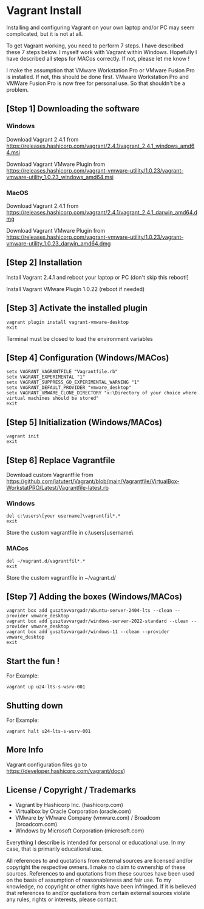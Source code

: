 # Vagrant Install

Installing and configuring Vagrant on your own laptop and/or PC may seem complicated, but it is not at all. 

To get Vagrant working, you need to perform 7 steps. I have described these 7 steps below. 
I myself work with Vagrant within Windows. Hopefully I have described all steps for MACos correctly. If not, please let me know ! 

I make the assumption that VMware Workstation Pro or VMware Fusion Pro is installed. If not, this should be done first. 
VMware Workstation Pro and VMWare Fusion Pro is now free for personal use. So that shouldn't be a problem. 

## [Step 1] Downloading the software

### Windows 

Download Vagrant 2.4.1 from https://releases.hashicorp.com/vagrant/2.4.1/vagrant_2.4.1_windows_amd64.msi

Download Vagrant VMware Plugin from https://releases.hashicorp.com/vagrant-vmware-utility/1.0.23/vagrant-vmware-utility_1.0.23_windows_amd64.msi

### MacOS

Download Vagrant 2.4.1 from https://releases.hashicorp.com/vagrant/2.4.1/vagrant_2.4.1_darwin_amd64.dmg

Download Vagrant VMware Plugin from https://releases.hashicorp.com/vagrant-vmware-utility/1.0.23/vagrant-vmware-utility_1.0.23_darwin_amd64.dmg

## [Step 2] Installation

Install Vagrant 2.4.1 and reboot your laptop or PC (don't skip this reboot!] 

Install Vagrant VMware Plugin 1.0.22 (reboot if needed) 

## [Step 3] Activate the installed plugin

```shell
vagrant plugin install vagrant-vmware-desktop
exit
```
Terminal must be closed to load the environment variables

## [Step 4] Configuration (Windows/MACos)

```shell
setx VAGRANT_VAGRANTFILE "Vagrantfile.rb"
setx VAGRANT_EXPERIMENTAL "1"
setx VAGRANT_SUPPRESS_GO_EXPERIMENTAL_WARNING "1"
setx VAGRANT_DEFAULT_PROVIDER "vmware_desktop"
setx VAGRANT_VMWARE_CLONE_DIRECTORY "x:\Directory of your choice where virtual machines should be stored"
exit
```

## [Step 5] Initialization (Windows/MACos)

```shell
vagrant init
exit
```

## [Step 6] Replace Vagrantfile

Download custom Vagrantfile from https://github.com/jatutert/Vagrant/blob/main/Vagrantfile/VirtualBox-WorkstatPRO/Latest/Vagrantfile-latest.rb

### Windows 

```shell
del c:\users\[your username]\vagrantfil*.*
exit
```
Store the custom vagrantfile in c:\users\[username\

### MACos

```shell
del ~/vagrant.d/vagrantfil*.*
exit
```
Store the custom vagrantfile in ~/vagrant.d/

## [Step 7] Adding the boxes (Windows/MACos)

```shell
vagrant box add gusztavvargadr/ubuntu-server-2404-lts --clean --provider vmware_desktop
vagrant box add gusztavvargadr/windows-server-2022-standard --clean --provider vmware_desktop
vagrant box add gusztavvargadr/windows-11 --clean --provider vmware_desktop
exit
```

## Start the fun !

For Example: 

```shell
vagrant up u24-lts-s-wsrv-001
```

## Shutting down

For Example: 

```shell
vagrant halt u24-lts-s-wsrv-001
```

## More Info

Vagrant configuration files go to https://developer.hashicorp.com/vagrant/docs) 

## License / Copyright / Trademarks 
- Vagrant by Hashicorp Inc. (hashicorp.com) 
- Virtualbox by Oracle Corporation (oracle.com) 
- VMware by VMware Company (vmware.com) / Broadcom (broadcom.com) 
- Windows by Microsoft Corporation (microsoft.com)

Everything I describe is intended for personal or educational use. In my case, that is primarily educational use. 

All references to and quotations from external sources are licensed and/or copyright the respective owners. 
I make no claim to ownership of these sources. 
References to and quotations from these sources have been used on the basis of assumption of reasonableness and fair use. 
To my knowledge, no copyright or other rights have been infringed. 
If it is believed that references to and/or quotations from certain external sources violate any rules, rights or interests, please contact.
